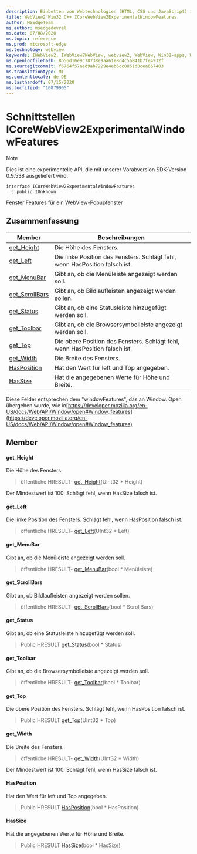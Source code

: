 ```yaml
---
description: Einbetten von Webtechnologien (HTML, CSS und JavaScript) in ihre systemeigenen Anwendungen mit dem Microsoft Edge WebView2-Steuerelement
title: WebView2 Win32 C++ ICoreWebView2ExperimentalWindowFeatures
author: MSEdgeTeam
ms.author: msedgedevrel
ms.date: 07/08/2020
ms.topic: reference
ms.prod: microsoft-edge
ms.technology: webview
keywords: IWebView2, IWebView2WebView, webview2, WebView, Win32-apps, Win32, Edge, ICoreWebView2, ICoreWebView2Controller, Browser-Steuerelement, Edge-HTML, ICoreWebView2ExperimentalWindowFeatures
ms.openlocfilehash: 8b56d16e9c78738e9aa61e8c4c5b841b7fe4932f
ms.sourcegitcommit: f6764f57aed9ab7229e4eb6cc8851d0cea667403
ms.translationtype: MT
ms.contentlocale: de-DE
ms.lasthandoff: 07/15/2020
ms.locfileid: "10879905"
---
```

# Schnittstellen ICoreWebView2ExperimentalWindowFeatures 

> [!NOTE]
> Dies ist eine experimentelle API, die mit unserer Vorabversion SDK-Version 0.9.538 ausgeliefert wird.

```
interface ICoreWebView2ExperimentalWindowFeatures
  : public IUnknown
```

Fenster Features für ein WebView-Popupfenster

## Zusammenfassung

 Member                        | Beschreibungen
--------------------------------|---------------------------------------------
[get_Height](#get_height) | Die Höhe des Fensters.
[get_Left](#get_left) | Die linke Position des Fensters. Schlägt fehl, wenn HasPosition falsch ist.
[get_MenuBar](#get_menubar) | Gibt an, ob die Menüleiste angezeigt werden soll.
[get_ScrollBars](#get_scrollbars) | Gibt an, ob Bildlaufleisten angezeigt werden sollen.
[get_Status](#get_status) | Gibt an, ob eine Statusleiste hinzugefügt werden soll.
[get_Toolbar](#get_toolbar) | Gibt an, ob die Browsersymbolleiste angezeigt werden soll.
[get_Top](#get_top) | Die obere Position des Fensters. Schlägt fehl, wenn HasPosition falsch ist.
[get_Width](#get_width) | Die Breite des Fensters.
[HasPosition](#hasposition) | Hat den Wert für left und Top angegeben.
[HasSize](#hassize) | Hat die angegebenen Werte für Höhe und Breite.

Diese Felder entsprechen dem "windowFeatures", das an Window. Open übergeben wurde, wie in[https://developer.mozilla.org/en-US/docs/Web/API/Window/open#Window_features](https://developer.mozilla.org/en-US/docs/Web/API/Window/open#Window_features)

## Member

#### get_Height 

Die Höhe des Fensters.

> öffentliche HRESULT- [get_Height](#get_height)(UInt32 * Height)

Der Mindestwert ist 100. Schlägt fehl, wenn HasSize falsch ist.

#### get_Left 

Die linke Position des Fensters. Schlägt fehl, wenn HasPosition falsch ist.

> öffentliche HRESULT- [get_Left](#get_left)(UInt32 * Left)

#### get_MenuBar 

Gibt an, ob die Menüleiste angezeigt werden soll.

> öffentliche HRESULT- [get_MenuBar](#get_menubar)(bool * Menüleiste)

#### get_ScrollBars 

Gibt an, ob Bildlaufleisten angezeigt werden sollen.

> öffentliche HRESULT- [get_ScrollBars](#get_scrollbars)(bool * ScrollBars)

#### get_Status 

Gibt an, ob eine Statusleiste hinzugefügt werden soll.

> Public HRESULT [get_Status](#get_status)(bool * Status)

#### get_Toolbar 

Gibt an, ob die Browsersymbolleiste angezeigt werden soll.

> öffentliche HRESULT- [get_Toolbar](#get_toolbar)(bool * Toolbar)

#### get_Top 

Die obere Position des Fensters. Schlägt fehl, wenn HasPosition falsch ist.

> Public HRESULT [get_Top](#get_top)(UInt32 * Top)

#### get_Width 

Die Breite des Fensters.

> öffentliche HRESULT- [get_Width](#get_width)(UInt32 * Width)

Der Mindestwert ist 100. Schlägt fehl, wenn HasSize falsch ist.

#### HasPosition 

Hat den Wert für left und Top angegeben.

> Public HRESULT [HasPosition](#hasposition)(bool * HasPosition)

#### HasSize 

Hat die angegebenen Werte für Höhe und Breite.

> Public HRESULT [HasSize](#hassize)(bool * HasSize)


